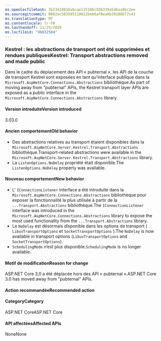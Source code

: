 ```yaml
---
ms.openlocfilehash: fb23418816abcae125106c93b339a546aa9bc2ee
ms.sourcegitcommit: 0802ac583585110022beb6af8ea0b39188b77c43
ms.translationtype: MT
ms.contentlocale: fr-FR
ms.lasthandoff: 11/25/2020
ms.locfileid: "96032584"
---
```

### <a name="kestrel-transport-abstractions-removed-and-made-public"></a><span data-ttu-id="f9c7d-101">Kestrel : les abstractions de transport ont été supprimées et rendues publiques</span><span class="sxs-lookup"><span data-stu-id="f9c7d-101">Kestrel: Transport abstractions removed and made public</span></span>

<span data-ttu-id="f9c7d-102">Dans le cadre du déplacement des API « pubternal », les API de la couche de transport Kestrel sont exposées en tant qu’interface publique dans la `Microsoft.AspNetCore.Connections.Abstractions` bibliothèque.</span><span class="sxs-lookup"><span data-stu-id="f9c7d-102">As part of moving away from "pubternal" APIs, the Kestrel transport layer APIs are exposed as a public interface in the `Microsoft.AspNetCore.Connections.Abstractions` library.</span></span>

#### <a name="version-introduced"></a><span data-ttu-id="f9c7d-103">Version introduite</span><span class="sxs-lookup"><span data-stu-id="f9c7d-103">Version introduced</span></span>

<span data-ttu-id="f9c7d-104">3.0</span><span class="sxs-lookup"><span data-stu-id="f9c7d-104">3.0</span></span>

#### <a name="old-behavior"></a><span data-ttu-id="f9c7d-105">Ancien comportement</span><span class="sxs-lookup"><span data-stu-id="f9c7d-105">Old behavior</span></span>

- <span data-ttu-id="f9c7d-106">Des abstractions relatives au transport étaient disponibles dans la `Microsoft.AspNetCore.Server.Kestrel.Transport.Abstractions` bibliothèque.</span><span class="sxs-lookup"><span data-stu-id="f9c7d-106">Transport-related abstractions were available in the `Microsoft.AspNetCore.Server.Kestrel.Transport.Abstractions` library.</span></span>
- <span data-ttu-id="f9c7d-107">La `ListenOptions.NoDelay` propriété était disponible.</span><span class="sxs-lookup"><span data-stu-id="f9c7d-107">The `ListenOptions.NoDelay` property was available.</span></span>

#### <a name="new-behavior"></a><span data-ttu-id="f9c7d-108">Nouveau comportement</span><span class="sxs-lookup"><span data-stu-id="f9c7d-108">New behavior</span></span>

- <span data-ttu-id="f9c7d-109">L' `IConnectionListener` interface a été introduite dans la `Microsoft.AspNetCore.Connections.Abstractions` bibliothèque pour exposer la fonctionnalité la plus utilisée à partir de la `...Transport.Abstractions` bibliothèque.</span><span class="sxs-lookup"><span data-stu-id="f9c7d-109">The `IConnectionListener` interface was introduced in the `Microsoft.AspNetCore.Connections.Abstractions` library to expose the most used functionality from the `...Transport.Abstractions` library.</span></span>
- <span data-ttu-id="f9c7d-110">Le `NoDelay` est désormais disponible dans les options de transport ( `LibuvTransportOptions` et `SocketTransportOptions` ).</span><span class="sxs-lookup"><span data-stu-id="f9c7d-110">The `NoDelay` is now available in transport options (`LibuvTransportOptions` and `SocketTransportOptions`).</span></span>
- <span data-ttu-id="f9c7d-111">`SchedulingMode` n’est plus disponible.</span><span class="sxs-lookup"><span data-stu-id="f9c7d-111">`SchedulingMode` is no longer available.</span></span>

#### <a name="reason-for-change"></a><span data-ttu-id="f9c7d-112">Motif de modification</span><span class="sxs-lookup"><span data-stu-id="f9c7d-112">Reason for change</span></span>

<span data-ttu-id="f9c7d-113">ASP.NET Core 3,0 a été déplacée hors des API « pubternal ».</span><span class="sxs-lookup"><span data-stu-id="f9c7d-113">ASP.NET Core 3.0 has moved away from "pubternal" APIs.</span></span>

#### <a name="recommended-action"></a><span data-ttu-id="f9c7d-114">Action recommandée</span><span class="sxs-lookup"><span data-stu-id="f9c7d-114">Recommended action</span></span>

#### <a name="category"></a><span data-ttu-id="f9c7d-115">Category</span><span class="sxs-lookup"><span data-stu-id="f9c7d-115">Category</span></span>

<span data-ttu-id="f9c7d-116">ASP.NET Core</span><span class="sxs-lookup"><span data-stu-id="f9c7d-116">ASP.NET Core</span></span>

#### <a name="affected-apis"></a><span data-ttu-id="f9c7d-117">API affectées</span><span class="sxs-lookup"><span data-stu-id="f9c7d-117">Affected APIs</span></span>

<span data-ttu-id="f9c7d-118">None</span><span class="sxs-lookup"><span data-stu-id="f9c7d-118">None</span></span>

<!-- 

#### Affected APIs

Not detectable via API analysis

-->
